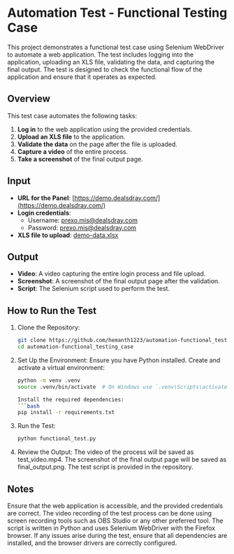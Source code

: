 # Automation Test - Functional Testing Case

This project demonstrates a functional test case using Selenium WebDriver to automate a web application. The test includes logging into the application, uploading an XLS file, validating the data, and capturing the final output. The test is designed to check the functional flow of the application and ensure that it operates as expected.

## Overview

This test case automates the following tasks:

1. **Log in** to the web application using the provided credentials.
2. **Upload an XLS file** to the application.
3. **Validate the data** on the page after the file is uploaded.
4. **Capture a video** of the entire process.
5. **Take a screenshot** of the final output page.

## Input

- **URL for the Panel**: [https://demo.dealsdray.com/](https://demo.dealsdray.com/)
- **Login credentials**:
  - Username: [prexo.mis@dealsdray.com](mailto:prexo.mis@dealsdray.com)
  - Password: [prexo.mis@dealsdray.com](mailto:prexo.mis@dealsdray.com)
- **XLS file to upload**: [demo-data.xlsx](https://s3-us-west-2.amazonaws.com/secure.notion-static.com/24eba15b-94be-418e-9a04-9150883ff8b3/demo-data.xlsx)

## Output

- **Video**: A video capturing the entire login process and file upload.
- **Screenshot**: A screenshot of the final output page after the validation.
- **Script**: The Selenium script used to perform the test.

## How to Run the Test

1. Clone the Repository:
   ```bash
   git clone https://github.com/hemanth1223/automation-functional_testing_case.git
   cd automation-functional_testing_case
   
2. Set Up the Environment:
   Ensure you have Python installed.
   Create and activate a virtual environment:
    ```bash
    python -m venv .venv
    source .venv/bin/activate  # On Windows use `.venv\Scripts\activate`

   Install the required dependencies:
    ```bash
    pip install -r requirements.txt
    
3. Run the Test:
   ```bash
   python functional_test.py

4. Review the Output:
   The video of the process will be saved as test_video.mp4.
   The screenshot of the final output page will be saved as final_output.png.
   The test script is provided in the repository.

## Notes
Ensure that the web application is accessible, and the provided credentials are correct.
The video recording of the test process can be done using screen recording tools such as OBS Studio or any other preferred tool.
The script is written in Python and uses Selenium WebDriver with the Firefox browser.
If any issues arise during the test, ensure that all dependencies are installed, and the browser drivers are correctly configured.

    
